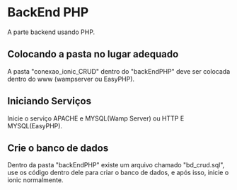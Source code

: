 BackEnd PHP
==============

A parte backend usando PHP.

## Colocando a pasta no lugar adequado
A pasta "conexao_ionic_CRUD" dentro do "backEndPHP" deve ser colocada dentro do www (wampserver ou EasyPHP).

## Iniciando Serviços
Inicie o serviço APACHE e MYSQL(Wamp Server) ou HTTP E MYSQL(EasyPHP).

## Crie o banco de dados
Dentro da pasta "backEndPHP" existe um arquivo chamado "bd_crud.sql", use os código dentro dele para criar
o banco de dados, e após isso, inicie o ionic normalmente.